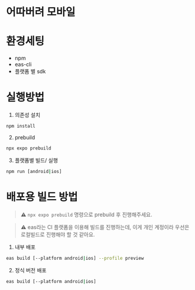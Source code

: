 # 어따버려 모바일

# 환경세팅
- npm
- eas-cli
- 플랫폼 별 sdk
# 실행방법
1. 의존성 설치
```bash
npm install
```
2. prebuild
```bash
npx expo prebuild
```
3. 플랫폼별 빌드/ 실행
```bash
npm run [android|ios]
```
# 배포용 빌드 방법
> ⚠️ `npx expo prebuild` 명령으로 prebuild 후 진행해주세요.

> ⚠️ eas라는 CI 플랫폼을 이용해 빌드를 진행하는데, 이게 개인 계정이라 우선은 로컬빌드로 진행해야 할 것 같아요.
1. 내부 배포
```bash
eas build [--platform android|ios] --profile preview
```
2. 정식 버전 배포
```bash
eas build [--platform android|ios]
```
